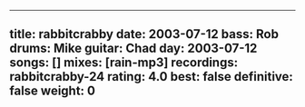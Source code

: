 
---
title: rabbitcrabby
date: 2003-07-12
bass:	Rob
drums:	Mike
guitar:	Chad
day: 2003-07-12
songs: []
mixes: [rain-mp3]
recordings: rabbitcrabby-24
rating: 4.0
best: false
definitive: false
weight: 0
---

